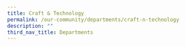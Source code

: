 ```yaml
---
title: Craft & Technology
permalink: /our-community/departments/craft-n-technology
description: ""
third_nav_title: Departments
---
```

